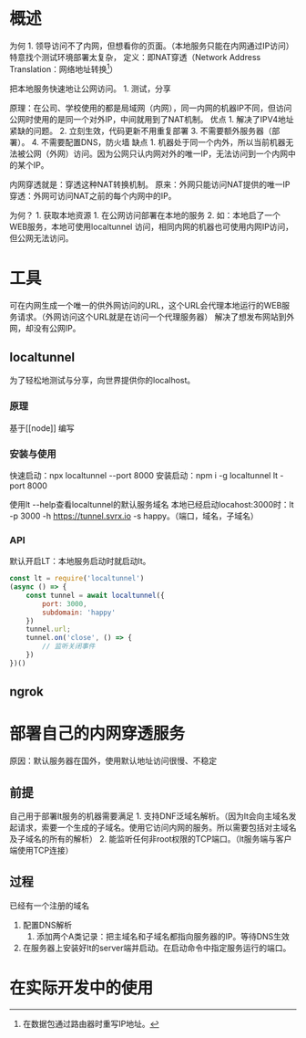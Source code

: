 # 概述
为何
	1. 领导访问不了内网，但想看你的页面。（本地服务只能在内网通过IP访问）特意找个测试环境部署太复杂，
定义：即NAT穿透（Network Address Translation：网络地址转换[^1]）

把本地服务快速地让公网访问。
	1. 测试，分享

原理：在公司、学校使用的都是局域网（内网），同一内网的机器IP不同，但访问公网时使用的是同一个对外IP，中间就用到了NAT机制。
优点
	1. 解决了IPV4地址紧缺的问题。
	2. 立刻生效，代码更新不用重复部署
	3. 不需要额外服务器（部署）。
	4. 不需要配置DNS，防火墙
缺点
	1. 机器处于同一个内外，所以当前机器无法被公网（外网）访问。因为公网只认内网对外的唯一IP，无法访问到一个内网中的某个IP。

内网穿透就是：穿透这种NAT转换机制。
原来：外网只能访问NAT提供的唯一IP
穿透：外网可访问NAT之前的每个内网中的IP。

为何？
	1. 获取本地资源
		1. 在公网访问部署在本地的服务
		2. 如：本地启了一个WEB服务，本地可使用localtunnel 访问，相同内网的机器也可使用内网IP访问，但公网无法访问。
# 工具
可在内网生成一个唯一的供外网访问的URL，这个URL会代理本地运行的WEB服务请求。（外网访问这个URL就是在访问一个代理服务器）
解决了想发布网站到外网，却没有公网IP。
## localtunnel 
为了轻松地测试与分享，向世界提供你的localhost。

### 原理
基于[[node]] 编写
### 安装与使用
快速启动：npx localtunnel --port 8000
安装启动：npm i -g localtunnel 
lt -port 8000

使用lt --help查看localtunnel的默认服务域名
本地已经启动locahost:3000时：lt -p 3000 -h https://tunnel.svrx.io -s happy。（端口，域名，子域名）
### API
默认开启LT：本地服务启动时就启动lt。
```javascript
const lt = require('localtunnel')
(async () => {
	const tunnel = await localtunnel({
		port: 3000,
		subdomain: 'happy'
	})
	tunnel.url;
	tunnel.on('close', () => {
		// 监听关闭事件
	})
})()
```
## ngrok
# 部署自己的内网穿透服务
原因：默认服务器在国外，使用默认地址访问很慢、不稳定
## 前提
自己用于部署lt服务的机器需要满足
	1. 支持DNF泛域名解析。（因为lt会向主域名发起请求，索要一个生成的子域名。使用它访问内网的服务。所以需要包括对主域名及子域名的所有的解析）
	2. 能监听任何非root权限的TCP端口。（lt服务端与客户端使用TCP连接）
## 过程
已经有一个注册的域名
1. 配置DNS解析
	1. 添加两个A类记录：把主域名和子域名都指向服务器的IP。等待DNS生效
2. 在服务器上安装好lt的server端并启动。在启动命令中指定服务运行的端口。
# 在实际开发中的使用


[^1]: 在数据包通过路由器时重写IP地址。